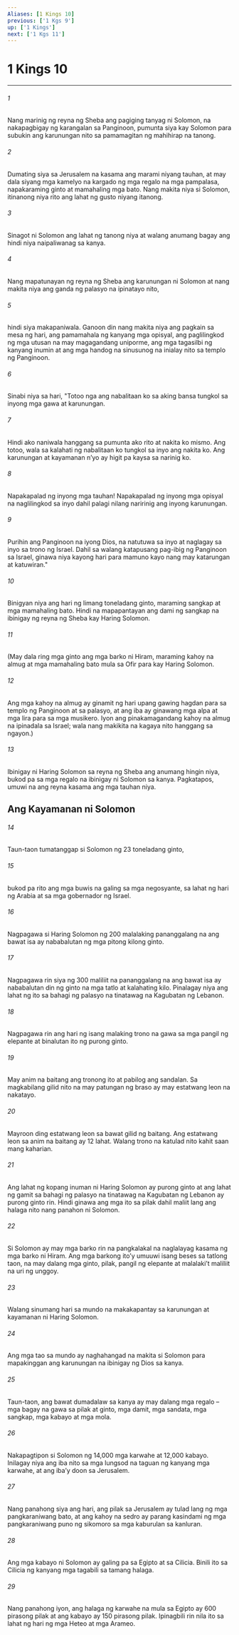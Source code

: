 ```yaml
---
Aliases: [1 Kings 10]
previous: ['1 Kgs 9']
up: ['1 Kings']
next: ['1 Kgs 11']
---
```

# 1 Kings 10

***






















###### 1 










Nang marinig ng reyna ng Sheba ang pagiging tanyag ni Solomon, na nakapagbigay ng karangalan sa Panginoon, pumunta siya kay Solomon para subukin ang karunungan nito sa pamamagitan ng mahihirap na tanong. 





















###### 2 










Dumating siya sa Jerusalem na kasama ang marami niyang tauhan, at may dala siyang mga kamelyo na kargado ng mga regalo na mga pampalasa, napakaraming ginto at mamahaling mga bato. Nang makita niya si Solomon, itinanong niya rito ang lahat ng gusto niyang itanong. 





















###### 3 










Sinagot ni Solomon ang lahat ng tanong niya at walang anumang bagay ang hindi niya naipaliwanag sa kanya. 





















###### 4 










Nang mapatunayan ng reyna ng Sheba ang karunungan ni Solomon at nang makita niya ang ganda ng palasyo na ipinatayo nito, 





















###### 5 










hindi siya makapaniwala. Ganoon din nang makita niya ang pagkain sa mesa ng hari, ang pamamahala ng kanyang mga opisyal, ang paglilingkod ng mga utusan na may magagandang uniporme, ang mga tagasilbi ng kanyang inumin at ang mga handog na sinusunog na inialay nito sa templo ng Panginoon. 





















###### 6 










Sinabi niya sa hari, "Totoo nga ang nabalitaan ko sa aking bansa tungkol sa inyong mga gawa at karunungan. 





















###### 7 










Hindi ako naniwala hanggang sa pumunta ako rito at nakita ko mismo. Ang totoo, wala sa kalahati ng nabalitaan ko tungkol sa inyo ang nakita ko. Ang karunungan at kayamanan nʼyo ay higit pa kaysa sa narinig ko. 





















###### 8 










Napakapalad ng inyong mga tauhan! Napakapalad ng inyong mga opisyal na naglilingkod sa inyo dahil palagi nilang naririnig ang inyong karunungan. 





















###### 9 










Purihin ang Panginoon na iyong Dios, na natutuwa sa inyo at naglagay sa inyo sa trono ng Israel. Dahil sa walang katapusang pag-ibig ng Panginoon sa Israel, ginawa niya kayong hari para mamuno kayo nang may katarungan at katuwiran." 





















###### 10 










Binigyan niya ang hari ng limang toneladang ginto, maraming sangkap at mga mamahaling bato. Hindi na mapapantayan ang dami ng sangkap na ibinigay ng reyna ng Sheba kay Haring Solomon. 





















###### 11 










(May dala ring mga ginto ang mga barko ni Hiram, maraming kahoy na almug at mga mamahaling bato mula sa Ofir para kay Haring Solomon. 





















###### 12 










Ang mga kahoy na almug ay ginamit ng hari upang gawing hagdan para sa templo ng Panginoon at sa palasyo, at ang iba ay ginawang mga alpa at mga lira para sa mga musikero. Iyon ang pinakamagandang kahoy na almug na ipinadala sa Israel; wala nang makikita na kagaya nito hanggang sa ngayon.) 





















###### 13 










Ibinigay ni Haring Solomon sa reyna ng Sheba ang anumang hingin niya, bukod pa sa mga regalo na ibinigay ni Solomon sa kanya. Pagkatapos, umuwi na ang reyna kasama ang mga tauhan niya.

## Ang Kayamanan ni Solomon 





















###### 14 










Taun-taon tumatanggap si Solomon ng 23 toneladang ginto, 





















###### 15 










bukod pa rito ang mga buwis na galing sa mga negosyante, sa lahat ng hari ng Arabia at sa mga gobernador ng Israel. 





















###### 16 










Nagpagawa si Haring Solomon ng 200 malalaking pananggalang na ang bawat isa ay nababalutan ng mga pitong kilong ginto. 





















###### 17 










Nagpagawa rin siya ng 300 maliliit na pananggalang na ang bawat isa ay nababalutan din ng ginto na mga tatlo at kalahating kilo. Pinalagay niya ang lahat ng ito sa bahagi ng palasyo na tinatawag na Kagubatan ng Lebanon. 





















###### 18 










Nagpagawa rin ang hari ng isang malaking trono na gawa sa mga pangil ng elepante at binalutan ito ng purong ginto. 





















###### 19 










May anim na baitang ang tronong ito at pabilog ang sandalan. Sa magkabilang gilid nito na may patungan ng braso ay may estatwang leon na nakatayo. 





















###### 20 










Mayroon ding estatwang leon sa bawat gilid ng baitang. Ang estatwang leon sa anim na baitang ay 12 lahat. Walang trono na katulad nito kahit saan mang kaharian. 





















###### 21 










Ang lahat ng kopang inuman ni Haring Solomon ay purong ginto at ang lahat ng gamit sa bahagi ng palasyo na tinatawag na Kagubatan ng Lebanon ay purong ginto rin. Hindi ginawa ang mga ito sa pilak dahil maliit lang ang halaga nito nang panahon ni Solomon. 





















###### 22 










Si Solomon ay may mga barko rin na pangkalakal na naglalayag kasama ng mga barko ni Hiram. Ang mga barkong itoʼy umuuwi isang beses sa tatlong taon, na may dalang mga ginto, pilak, pangil ng elepante at malalakiʼt maliliit na uri ng unggoy. 





















###### 23 










Walang sinumang hari sa mundo na makakapantay sa karunungan at kayamanan ni Haring Solomon. 





















###### 24 










Ang mga tao sa mundo ay naghahangad na makita si Solomon para mapakinggan ang karunungan na ibinigay ng Dios sa kanya. 





















###### 25 










Taun-taon, ang bawat dumadalaw sa kanya ay may dalang mga regalo – mga bagay na gawa sa pilak at ginto, mga damit, mga sandata, mga sangkap, mga kabayo at mga mola. 





















###### 26 










Nakapagtipon si Solomon ng 14,000 mga karwahe at 12,000 kabayo. Inilagay niya ang iba nito sa mga lungsod na taguan ng kanyang mga karwahe, at ang ibaʼy doon sa Jerusalem. 





















###### 27 










Nang panahong siya ang hari, ang pilak sa Jerusalem ay tulad lang ng mga pangkaraniwang bato, at ang kahoy na sedro ay parang kasindami ng mga pangkaraniwang puno ng sikomoro sa mga kaburulan sa kanluran. 





















###### 28 










Ang mga kabayo ni Solomon ay galing pa sa Egipto at sa Cilicia. Binili ito sa Cilicia ng kanyang mga tagabili sa tamang halaga. 





















###### 29 










Nang panahong iyon, ang halaga ng karwahe na mula sa Egipto ay 600 pirasong pilak at ang kabayo ay 150 pirasong pilak. Ipinagbili rin nila ito sa lahat ng hari ng mga Heteo at mga Arameo.

